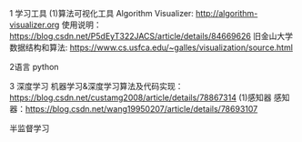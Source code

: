 1 学习工具
(1)算法可视化工具
Algorithm Visualizer:
http://algorithm-visualizer.org
使用说明：https://blog.csdn.net/P5dEyT322JACS/article/details/84669626
旧金山大学数据结构和算法:
https://www.cs.usfca.edu/~galles/visualization/source.html

2语言
python

3 深度学习
机器学习&深度学习算法及代码实现：https://blog.csdn.net/custamg2008/article/details/78867314
(1)感知器
感知器：https://blog.csdn.net/wang19950207/article/details/78693107

半监督学习